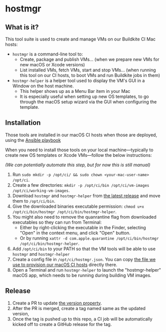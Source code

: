 # hostmgr

## What is it?

This tool suite is used to create and manage VMs on our Buildkite CI Mac hosts:

 - `hostmgr` is a command-line tool to:
    - Create, package and publish VMs… (when we prepare new VMs for new macOS or Xcode versions)
    - List installed VMs, fetch VMs, start and stop VMs… (when running this tool on our CI hosts, to boot VMs and run Buildkite jobs in them)
 - `hostmgr-helper` is a helper tool used to display the VM's GUI in a Window on the host machine.
    - This helper shows up as a Menu Bar item in your Mac
    - It is especially useful when setting up new OS templates, to go through the macOS setup wizard via the GUI when configuring the template.

## Installation

Those tools are installed in our macOS CI hosts when those are deployed, using the [Ansible playbook](https://github.com/Automattic/buildkite-ci/blob/trunk/src/agents/macos-hosts/tasks/install-hostmgr.yml)

When you need to install those tools on your local machine—typically to create new OS templates or Xcode VMs—follow the below instructions:

_(We can potentially automate this step, but for now this is still manual)_

1. Run `sudo mkdir -p /opt/ci/ && sudo chown <your-mac-user-name> /opt/ci`.
1. Create a few directories: `mkdir -p /opt/ci/bin /opt/ci/vm-images /opt/ci/working-vm-images`.
1. Download `hostmgr` and `hostmgr-helper` from [the latest release](https://github.com/automattic/hostmgr/releases) and move them to `/opt/ci/bin`.
1. Give the downloaded binaries executable permission: `chmod u+x /opt/ci/bin/hostmgr /opt/ci/bin/hostmgr-helper`.
1. You might also need to remove the quanrantine flag from downloaded executables so they can run from Terminal:
   - Either by right-clicking the executable in the Finder, selecting "Open" in the context menu, and click "Open" button.
   - Or by running `xattr -d com.apple.quarantine /opt/ci/bin/hostmgr /opt/ci/bin/hostmgr-helper`.
1. Add `/opt/ci/bin` to your PATH so that the VM tools will be able to use `hostmgr` and `hostmgr-helper`
1. Create a config file in `/opt/ci/hostmgr.json`. You can copy [the file we use to provision our macOS CI hosts](https://github.com/Automattic/buildkite-ci/blob/trunk/src/agents/macos-hosts/resources/hostmgr.json) directly there.
1. Open a Terminal and run `hostmgr-helper` to launch the "hostmgr-helper" macOS app, which needs to be running during building VM images.

## Release

1. Create a PR to update [the version property](Sources/libhostmgr/libhostmgr.swift).
1. After the PR is merged, create a tag named same as the updated version,
1. Once the tag is pushed up to this repo, a CI job will be automatically kicked off to create a GitHub release for the tag.
